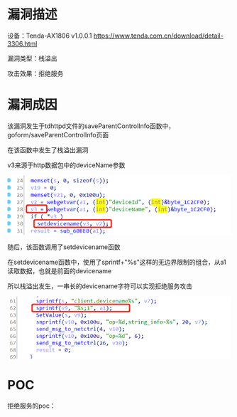 # 漏洞描述

设备：Tenda-AX1806 v1.0.0.1 https://www.tenda.com.cn/download/detail-3306.html

漏洞类型：栈溢出

攻击效果：拒绝服务

# 漏洞成因

该漏洞发生于tdhttpd文件的saveParentControlInfo函数中，goform/saveParentControlInfo页面

在该函数中发生了栈溢出漏洞

v3来源于http数据包中的deviceName参数

![image-20220208230322319](image/1.png)

随后，该函数调用了setdevicename函数

在setdevicename函数中，使用了sprintf+"%s"这样的无边界限制的组合，从a1读取数据，也就是前面的devicename

所以栈溢出发生，一串长的devicename字符可以实现拒绝服务攻击

![image-20220208230537690](image/2.png)

# POC

拒绝服务的poc：

